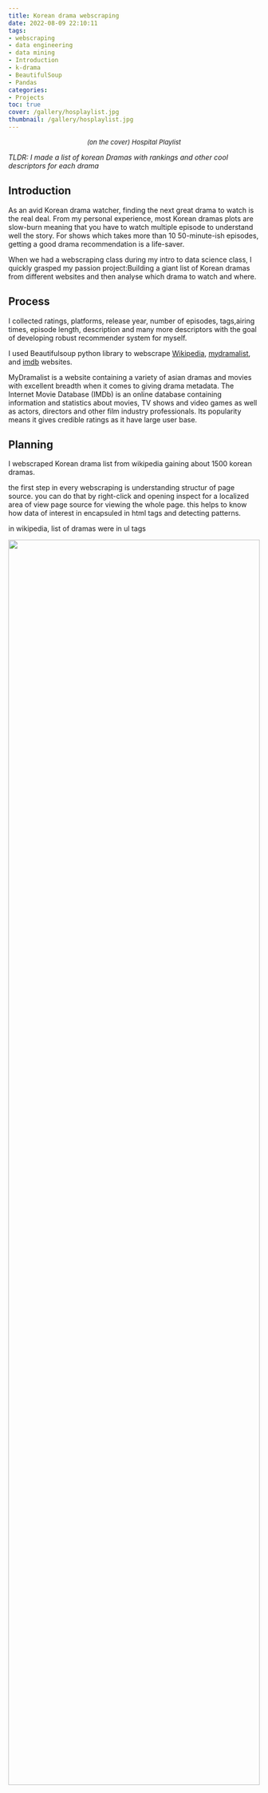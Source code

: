 ```yaml
---
title: Korean drama webscraping
date: 2022-08-09 22:10:11
tags:
- webscraping
- data engineering
- data mining
- Introduction
- k-drama
- BeautifulSoup
- Pandas
categories:
- Projects
toc: true
cover: /gallery/hosplaylist.jpg
thumbnail: /gallery/hosplaylist.jpg
---
```

<p class="not-gallery-item" style="font-size:13px" align="center"><em>(on the cover) Hospital Playlist</em></p>

<em>TLDR: I made a list of korean Dramas with rankings and other cool descriptors for each drama</em>
<!-- more -->

## Introduction

As an avid Korean drama watcher, finding the next great drama to watch is the real deal.  From my personal experience, most Korean dramas plots are slow-burn meaning that you have to watch multiple episode to understand well the story. For shows which takes more than 10 50-minute-ish episodes, getting a good drama recommendation is a life-saver. 

When we had a webscraping class during my intro to data science class, I quickly grasped my passion project:Building a giant list of Korean dramas from different websites and then analyse which drama to watch and where.

## Process

I collected ratings, platforms, release year, number of episodes, tags,airing times, episode length, description and many more descriptors with the goal of developing robust recommender system for myself.

I used Beautifulsoup python library to webscrape [Wikipedia](https://en.wikipedia.org/wiki/List_of_South_Korean_dramas), [mydramalist](https://mydramalist.com/), and [imdb](https://www.imdb.com/) websites.

MyDramalist is a website containing a  variety of asian dramas and movies with excellent breadth when it comes to giving drama metadata. The Internet Movie Database (IMDb) is an online database containing information and statistics about movies, TV shows and video games as well as actors, directors and other film industry professionals. Its popularity means it gives credible ratings as it have large user base.

## Planning

I webscraped Korean drama list from wikipedia gaining about 1500 korean dramas.

the first step in every webscraping is understanding structur of page source. you can do that by right-click and opening   inspect for a localized area of view page source for viewing the whole page.
this helps to know how data of interest in encapsuled in html tags and detecting patterns.

in wikipedia, list of dramas were in ul tags
<p align="center" class="mb-2">
<img class="not-gallery-item" style="width:100%;height:80%" src="https://iphixli.github.io/gallery/wikidrama.png">
</p>
<em>how to inspect page source</em>

```python
from bs4 import BeautifulSoup
import requests

def get_wikilinks():
    url="https://en.wikipedia.org/wiki/List_of_South_Korean_dramas"
    r=requests.get(url)
    soup=BeautifulSoup(r.content,"html.parser",from_encoding='utf-8')

    x=soup.find_all('ul')
    start=0
    movies={}
    for i in x:
        if start>=2:
            break
        for a in i.find_all('a', href=True):
            if a['href']=="#See_also":
                start+=1
            elif a['href']=="/wiki/List_of_South_Korean_television_series":
                start+=1
                break
            elif start:
                movies[a.get_text().strip()]="https://en.wikipedia.org"+a['href']
    return movies
```
<em>code for scrapping list of korean dramas from wikipedia</em>

 I then used the list to find a breadth of descriptors from mydramalist website through search and scrape strategy getting about 1300 korean dramas. 

On the side, I webscraped IMDB to get imdb rating and concise drama description, generating about 1510 korean drama. I finally joined one from dramalist and imdb, leading to a final list of about 750 korean drama, this was because imdb list included miniseries or korean drama names differed drastically from names in mydramalist.


```python
# getting dramalist from wikipedia
wikilinks=get_wikilinks()
dramas=wikilinks.keys()

##test example (it is important to keep a small list for testing because websites limit number
# of requests so limiting webscraping instances is crucial)
test=['The Greatest Marriage',"Vincenzo"]

#get mydramalist korean dramalist
dramalist=get_dramalist(dramas)
imdb=get_imdb_ratings()[0]

#contains 'Also Known as' section of mydramalist dramalist
other_names=dramalist[1]

#store other descriptors from mydramalist
drama_descr=dramalist[0]

#stores final list of dramas
with_imdb={}
for movie in imdb.keys():
    for drama in drama_descr.keys():
        #check if drama name from imdb is same as name in mydramalist name or is in
        # 'Also known as' section of mydramalist descriptors
        if drama in other_names.keys() and (movie.lower()==drama.lower() or (movie.lower() in other_names[drama])):
            with_imdb[drama]=drama_descr[drama]
            with_imdb[drama]['imdb_name']=movie
            with_imdb[drama]['imdb_rating']=imdb[movie][0]
            with_imdb[drama]['imdb_user_count']=imdb[movie][1]
            with_imdb[drama]['imdb_description']=imdb[movie][2]
            ###(testing outputs ongo helps to test data sanity)
            #print([drama,with_imdb[drama]])
for val in with_imdb:
    #formatting entries
    with_imdb[val]["Tags"][-1]=with_imdb[val]["Tags"][-1].replace("(vote or add tags)","")
    temp=re.findall("\d+\.?\d*",with_imdb[drama]["imdb_rating"])
    if len(temp)==1:
        with_imdb[drama]["imdb_rating"]=temp[0]

df=pd.DataFrame(with_imdb)
df = df.transpose()
###storing korean drama list into a pandas dataframe
df.to_csv("kdramalist.csv", encoding='utf-8', index=False,na_rep="N/A")

###evaluate accuracy
print("#############lengths: ",(len(with_imdb),len(drama_descr)))
#############lengths:  (741, 1279)

```
this dataset can be used for multiple data science projects including sentiment analysis,supervised learning and recommender systems.

You can download the dataset from [Kaggle](https://www.kaggle.com/datasets/iphigeniebera/korean-drama-list-about-740-unique-dramas) and and look at the full code from [Github](https://github.com/IphixLi/kdrama_webscraping).

********************************************************************************************************************
<em>This Webscraping project is part of Kdrama project in which I practice my data science and engineering skills, step by step until I achieve highly accurate model for recommending korean drama.</em>

<strong>My milestone projects (not in order) are as below:</strong>
1. Data collection
	- Webscraping (done) (read the write above on webscraping project)
	- APIs 
	- Datasets
2. ETL process:the goal is to automate data collection
	- data modelling
    - Data pipelining
    - Dashboarding
4. Data visualization and statistics
	- metric analysis
	- more Dashboards
	- visualization
3. Machine learning:(the cool part, you know)
	- machine learning models
	- Recommender system :)
	- Sentiment analysis and NLP
4. Advanced
	- sophisticated machine learning
	- analytics using alternate data and AI
	- computing advancements




